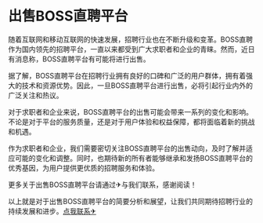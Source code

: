 # 出售BOSS直聘平台

随着互联网和移动互联网的快速发展，招聘行业也在不断升级和变革。BOSS直聘作为国内领先的招聘平台，一直以来都受到广大求职者和企业的青睐。然而，近日有消息称，BOSS直聘平台有可能将进行出售。

据了解，BOSS直聘平台在招聘行业拥有良好的口碑和广泛的用户群体，拥有着强大的技术和资源优势。因此，一旦BOSS直聘平台进行出售，必将引起行业内外的广泛关注和热议。

对于求职者和企业来说，BOSS直聘平台的出售可能会带来一系列的变化和影响。不论是对于平台的服务质量，还是对于用户体验和权益保障，都将面临着新的挑战和机遇。

作为求职者和企业，我们需要密切关注BOSS直聘平台的出售动向，及时了解并适应可能的变化和调整。同时，也期待新的所有者能够继承和发扬BOSS直聘平台的优秀基因，为用户提供更优质的招聘服务和体验。

更多关于出售BOSS直聘平台请通过✈与我们联系，感谢阅读！

以上就是对于出售BOSS直聘平台的简要分析和展望，让我们共同期待招聘行业的持续发展和进步。[点我联系✈](https://s.G208.com)